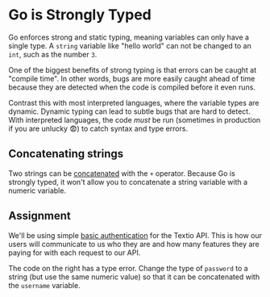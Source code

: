 # Go is Strongly Typed

Go enforces strong and static typing, meaning variables can only have a single type. A `string` variable like "hello world" can not be changed to an `int`, such as the number `3`.

One of the biggest benefits of strong typing is that errors can be caught at "compile time". In other words, bugs are more easily caught ahead of time because they are detected when the code is compiled before it even runs.

Contrast this with most interpreted languages, where the variable types are dynamic. Dynamic typing can lead to subtle bugs that are hard to detect. With interpreted languages, the code _must_ be run (sometimes in production if you are unlucky 😨) to catch syntax and type errors.

## Concatenating strings

Two strings can be [concatenated](https://en.wikipedia.org/wiki/Concatenation) with the `+` operator. Because Go is strongly typed, it won't allow you to concatenate a string variable with a numeric variable.

## Assignment

We'll be using simple [basic authentication](https://en.wikipedia.org/wiki/Basic_access_authentication) for the Textio API. This is how our users will communicate to us who they are and how many features they are paying for with each request to our API.

The code on the right has a type error. Change the type of `password` to a string (but use the same numeric value) so that it can be concatenated with the `username` variable.
